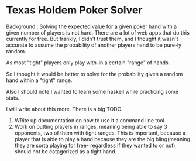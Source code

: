 # Texas Holdem Poker Solver



Background : Solving the expected value for a given poker hand with a given number of players is not hard.
There are a lot of web apps that do this currently for free.
But frankly, I didn't trust them, and I thought it wasn't accurate to assume the probability of another players hand to be pure-ly random.

As most "tight" players only play with-in a certain "range" of hands.

So I thought it would be better to solve for the probability given a random hand within a "tight" range.

Also I should note I wanted to learn some haskell while practicing some stats.

I will write about this more.
There is a big TODO.
1. WRite up documentation on how to use it a command line tool.
2. Work on putting players in ranges, meaning being able to say 3 opponents, two of them with tight ranges. This is important, because a player that is able to play a hand because they are the big bling(meaning they are sorta playing for free- regardless if they wanted to or not), should not be catagorized as a tight hand.

